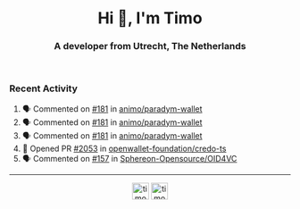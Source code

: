 <h1 align="center">Hi 👋, I'm Timo</h1>
<h3 align="center">A developer from Utrecht, The Netherlands</h3>
<br/>
<!-- https://github.com/rahuldkjain/github-profile-readme-generator --!>

<!--  <p align="left"><img src="https://github-readme-stats.vercel.app/api?username=timoglastra&show_icons=true&count_private=true&" alt="timoglastra" /></p> --!>

<!--
Github language stats
<p align="left"><img src="https://github-readme-stats.vercel.app/api/top-langs/?username=timoglastra&layout=compact" alt="timoglastra" /><p>
-->

<!-- Codestats language stats -->
<!-- <p align="left"><img src="https://codestats-readme.vercel.app/api/top-langs/?username=timoglastra&layout=compact&language_count=12" alt="timoglastra" /><p>    --!>
  
<h3>Recent Activity</h3>

<!--START_SECTION:activity-->
1. 🗣 Commented on [#181](https://github.com/animo/paradym-wallet/pull/181#issuecomment-2397468946) in [animo/paradym-wallet](https://github.com/animo/paradym-wallet)
2. 🗣 Commented on [#181](https://github.com/animo/paradym-wallet/pull/181#issuecomment-2397467791) in [animo/paradym-wallet](https://github.com/animo/paradym-wallet)
3. 🗣 Commented on [#181](https://github.com/animo/paradym-wallet/pull/181#issuecomment-2397466186) in [animo/paradym-wallet](https://github.com/animo/paradym-wallet)
4. 💪 Opened PR [#2053](https://github.com/openwallet-foundation/credo-ts/pull/2053) in [openwallet-foundation/credo-ts](https://github.com/openwallet-foundation/credo-ts)
5. 🗣 Commented on [#157](https://github.com/Sphereon-Opensource/OID4VC/pull/157#issuecomment-2397017547) in [Sphereon-Opensource/OID4VC](https://github.com/Sphereon-Opensource/OID4VC)
<!--END_SECTION:activity-->

---

<p align="center">
<a href="https://twitter.com/timoglastra" target="blank"><img align="center" src="https://cdn.jsdelivr.net/npm/simple-icons@3.0.1/icons/twitter.svg" alt="timoglastra" height="30" width="30" /></a>
<a href="https://linkedin.com/in/timoglastra" target="blank"><img align="center" src="https://cdn.jsdelivr.net/npm/simple-icons@3.0.1/icons/linkedin.svg" alt="timoglastra" height="30" width="30" /></a>
</p>



